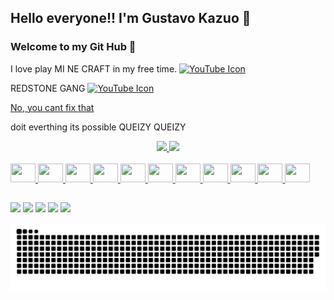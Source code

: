 <link rel="stylesheet" href="https://cdn.jsdelivr.net/gh/devicons/devicon@v2.15.1/devicon.min.css">     


## Hello everyone!! I'm Gustavo Kazuo 👋 
### Welcome to my Git Hub 🌱
I love play MI NE CRAFT in my free time.
<a href="https://www.youtube.com/@japaranha2034" target="_blank">
    <img src="https://github.com/user-attachments/assets/9a3e2516-328f-4e94-aebf-fce09d40290f" alt="YouTube Icon" width="30" height="30">
</a>

REDSTONE GANG 
<a href="https://www.youtube.com/@japaranha2034" target="_blank">
    <img src="https://github.com/user-attachments/assets/0a752492-a091-4799-bf08-289f12463f5f" alt="YouTube Icon" width="30" height="30">
</a>

<!--[Today, I'm going to talk about C++](https://youtu.be/Yw6u6YkTgQ4?list=LL) -->
[No, you cant fix that](https://www.youtube.com/watch?v=yKjfdJBy3d0)

doit everthing its possible
QUEIZY QUEIZY
<!--
**kazuohagy/kazuohagy** is a ✨ _special_ ✨ repository because its `README.md` (this file) appears on your GitHub profile.
pontinhos verdes
Here are some ideas to get you started:

- 🔭 I’m currently working on ...
- 🌱 I’m currently learning ...
- 👯 I’m looking to collaborate on ...
- 🤔 I’m looking for help with ...
- 💬 Ask me about ...
- 📫 How to reach me: ... to cansado
- 😄 Pronouns: ...
- ⚡ Fun fact: ...

- 👩‍💻 Trabalho atualmente no Affinity Seguro de Viagem

- 🧠 Estou aprendendo ASP Classic, C#, .NET

- 👯‍♀️ Procuro colaborar em o que eu puder ajudar

- 🤔 Procuro ajuda com IA

- 💬 Me pergunte sobre Jogos do Mario :video_game:

- 📫 Como entrar em contato comigo: kazuo.hagy@gmail.com

- 😄 Pronomes: Ele/Dele

- ⚡️ Fatos engraçados: Se o cérebro humano fosse um computador, ele poderia realizar 38 mil trilhões de operações por segundo. Aliás, o supercomputador mais poderoso do mundo, BlueGene, pode gerenciar apenas 0,002% disso.
 
-->
<div align="center">
  <a href="https://github.com/kazuohagy">
    <!--<img height="180em" src="https://github-readme-stats.vercel.app/api?username=kazuohagy&show_icons=true&theme=dark&include_all_commits=true&count_private=true"/>-->
  <img height="180em" src="https://github-readme-stats.vercel.app/api?username=kazuohagy&show_icons=true&theme=dark&count_private=true&include_all_commits=true"/>
  <img height="180em" src="https://github-readme-stats.vercel.app/api/top-langs/?username=kazuohagy&layout=compact&langs_count=8&theme=dark"/>
</div>

<div style="diplay: inline_block"><br>
  <img  height="30" width="40" src="https://cdn.jsdelivr.net/gh/devicons/devicon/icons/java/java-original.svg" /> 
  <img  height="30" width="40" src="https://cdn.jsdelivr.net/gh/devicons/devicon/icons/swift/swift-original.svg" />  
  <img  height="30" width="40" src="https://cdn.jsdelivr.net/gh/devicons/devicon/icons/react/react-original.svg" />  
  <img  height="30" width="40" src="https://cdn.jsdelivr.net/gh/devicons/devicon/icons/typescript/typescript-original.svg" />  
  <img  height="30" width="40" src="https://cdn.jsdelivr.net/gh/devicons/devicon/icons/javascript/javascript-original.svg" />  
  <img  height="30" width="40" src="https://cdn.jsdelivr.net/gh/devicons/devicon/icons/html5/html5-original.svg" />  
  <img  height="30" width="40" src="https://cdn.jsdelivr.net/gh/devicons/devicon/icons/css3/css3-original.svg" />  
  <img  height="30" width="40" src="https://cdn.jsdelivr.net/gh/devicons/devicon/icons/mysql/mysql-original.svg" />  
  <img  height="30" width="40" src="https://cdn.jsdelivr.net/gh/devicons/devicon/icons/firebase/firebase-plain.svg" /> 
  <img  height="30" width="40" src="https://cdn.jsdelivr.net/gh/devicons/devicon/icons/vuejs/vuejs-original.svg" />  
  <img  height="30" width="40" src="https://cdn.jsdelivr.net/gh/devicons/devicon/icons/dotnetcore/dotnetcore-original.svg" /> 
  
  
</div>

##  
  
<div>
    <a href="https://www.linkedin.com/in/gustavo-kazuo-dantas-hagy-92a2511b9/"><img src="https://img.shields.io/badge/LinkedIn-0077B5?style=for-the-badge&logo=linkedin&logoColor=white" target="_blank"></a>
   <a href="https://www.youtube.com/channel/UC75nm2VMeAOwZmRR2tKIR7g" target="_blank"><img src="https://img.shields.io/badge/YouTube-FF0000?style=for-the-badge&logo=youtube&logoColor=white" target="_blank"></a>
  <a href="https://instagram.com/kazuo.dantas" target="_blank"><img src="https://img.shields.io/badge/-Instagram-%23E4405F?style=for-the-badge&logo=instagram&logoColor=white" target="_blank"></a>
 	<a href="https://www.twitch.tv/japaaranha" target="_blank"><img src="https://img.shields.io/badge/Twitch-9146FF?style=for-the-badge&logo=twitch&logoColor=white" target="_blank"></a>
  <a href = "mailto:kazuo.dantas@gmail.com"><img src="https://img.shields.io/badge/-Gmail-%23333?style=for-the-badge&logo=gmail&logoColor=white" target="_blank"></a>
</div>


 <div align="center">
  
   ![snake gif](https://github.com/kazuohagy/kazuohagy/blob/output/github-contribution-grid-snake-dark.svg)

   <!--[![Im actually ken not 0vm](https://cdn.discordapp.com/attachments/1131513718363127919/1134424542027206656/ezgif.com-optimize.gif)](https://youtu.be/ruawVE5GwM8) -->

</div>



<div align="center">
 
  <!-- [![Ryan Gosling Drive](https://media.tenor.com/oD-37469E8YAAAAC/ryan-gosling-drive.gif)](https://youtu.be/PJEJHU7wYxs))
  
  [![WhatsApp Image 2023-09-15 at 14 13 25](https://giffiles.alphacoders.com/207/207125.gif)](https://www.youtube.com/watch?v=Gxp0HgHpkhA) 

   <a href="https://www.youtube.com/watch?v=wL8DVHuWI7Y"><img src="https://github.com/kazuohagy/kazuohagy/assets/73189635/17658a3d-8f55-45e0-a2a2-7e1fa777caec"/></a>
   
  [![_-WEce (1)](https://github.com/kazuohagy/kazuohagy/assets/73189635/9110dcad-7497-45f9-9f54-f61bb576a0a0)](https://www.youtube.com/watch?v=Z7BByo2V-HA&list=RDndenXpxSA9A&index=3) 

  
 [Easter Egg Click me 🥚](https://www.youtube.com/watch?v=dQw4w9WgXcQ) 
 aaaaa-->

</div>
